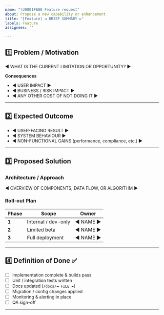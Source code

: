 ```yaml
---
name: "\U0001F680 Feature request"
about: Propose a new capability or enhancement
title: "[Feature] ◄ BRIEF SUMMARY ►"
labels: Feature
assignees: ''

---
```


## 1️⃣ Problem / Motivation
<!-- Describe the pain point. Why does this feature need to exist? -->
◄ WHAT IS THE CURRENT LIMITATION OR OPPORTUNITY? ►

**Consequences**

* ◄ USER IMPACT ►  
* ◄ BUSINESS / RISK IMPACT ►  
* ◄ ANY OTHER COST OF NOT DOING IT ►  

---

## 2️⃣ Expected Outcome
<!-- What will success look like from an end-user perspective? -->
* ◄ USER-FACING RESULT ►  
* ◄ SYSTEM BEHAVIOUR ►  
* ◄ NON-FUNCTIONAL GAINS (performance, compliance, etc.) ►  

---

## 3️⃣ Proposed Solution
### Architecture / Approach
<!-- Sketch the high-level design. Attach diagrams if helpful. -->
◄ OVERVIEW OF COMPONENTS, DATA FLOW, OR ALGORITHM ►  

### Roll-out Plan
| Phase | Scope | Owner |
|-------|-------|-------|
| **1** | Internal / dev-only | ◄ NAME ► |
| **2** | Limited beta | ◄ NAME ► |
| **3** | Full deployment | ◄ NAME ► |

---

## 4️⃣ Definition of Done ✅
<!-- Tick-boxes make it easy to see progress in the issue itself. -->
- [ ] Implementation complete & builds pass  
- [ ] Unit / integration tests written  
- [ ] Docs updated (`/docs/◄ FILE ►`)  
- [ ] Migration / config changes applied  
- [ ] Monitoring & alerting in place  
- [ ] QA sign-off  

---

<!--
  Anything below this line won’t be shown once the issue is submitted.
  Keep extra guidance here for authors.
-->
